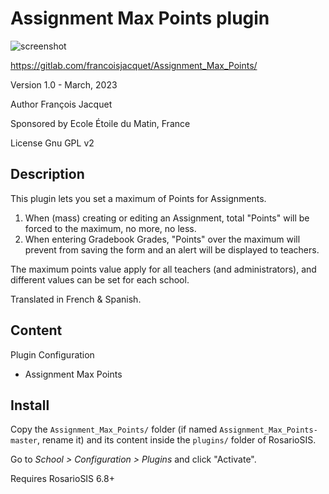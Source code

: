 # Assignment Max Points plugin

![screenshot](https://gitlab.com/francoisjacquet/Assignment_Max_Points/raw/master/screenshot.png?inline=false)

https://gitlab.com/francoisjacquet/Assignment_Max_Points/

Version 1.0 - March, 2023

Author François Jacquet

Sponsored by Ecole Étoile du Matin, France

License Gnu GPL v2

## Description

This plugin lets you set a maximum of Points for Assignments.

1. When (mass) creating or editing an Assignment, total "Points" will be forced to the maximum, no more, no less.
2. When entering Gradebook Grades, "Points" over the maximum will prevent from saving the form and an alert will be displayed to teachers.

The maximum points value apply for all teachers (and administrators), and different values can be set for each school.

Translated in French & Spanish.

## Content

Plugin Configuration

- Assignment Max Points

## Install

Copy the `Assignment_Max_Points/` folder (if named `Assignment_Max_Points-master`, rename it) and its content inside the `plugins/` folder of RosarioSIS.

Go to _School > Configuration > Plugins_ and click "Activate".

Requires RosarioSIS 6.8+
